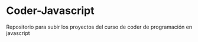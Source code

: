 # Coder-Javascript
Repositorio para subir los proyectos del curso de coder de programación en javascript
